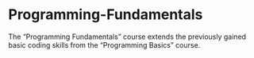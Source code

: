 # Programming-Fundamentals
The “Programming Fundamentals” course extends the previously gained basic coding skills from the “Programming Basics” course.